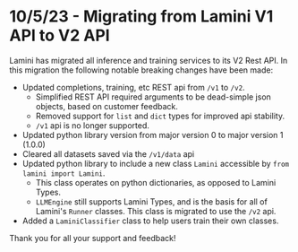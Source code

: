 # 10/5/23 - Migrating from Lamini V1 API to V2 API

Lamini has migrated all inference and training services to its V2 Rest API. In this migration the following notable breaking changes have been made:

- Updated completions, training, etc REST api from `/v1` to `/v2`.
  - Simplified REST API required arguments to be dead-simple json objects, based on customer feedback.
  - Removed support for `list` and `dict` types for improved api stability.
  - `/v1` api is no longer supported.
- Updated python library version from major version 0 to major version 1 (1.0.0)
- Cleared all datasets saved via the `/v1/data` api
- Updated python library to include a new class `Lamini` accessible by `from lamini import Lamini`.
  - This class operates on python dictionaries, as opposed to Lamini Types.
  - `LLMEngine` still supports Lamini Types, and is the basis for all of Lamini's `Runner` classes. This class is migrated to use the `/v2` api.
- Added a `LaminiClassifier` class to help users train their own classes.

Thank you for all your support and feedback!
